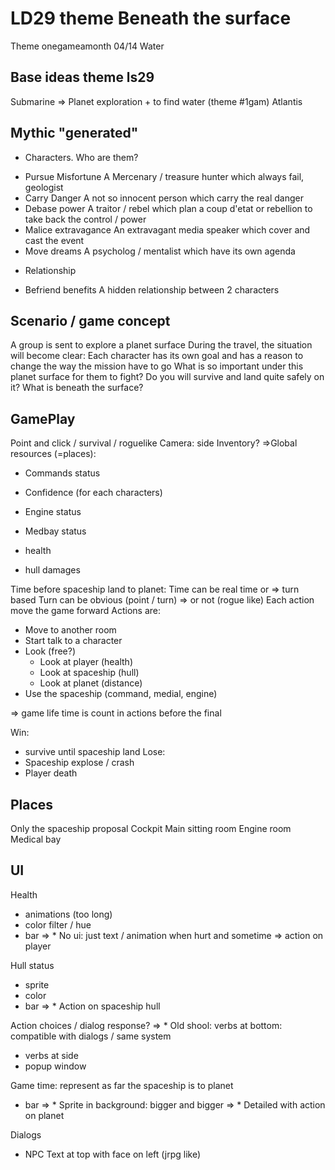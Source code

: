 LD29 theme Beneath the surface
===============================
 Theme onegameamonth 04/14 Water

 Base ideas theme ls29
 -----------
 Submarine
 => Planet exploration + to find water (theme #1gam)
 Atlantis


Mythic "generated"
-----------
- Characters. Who are them?
* Pursue Misfortune
    A Mercenary / treasure hunter which always fail, geologist
* Carry Danger
    A not so innocent person which carry the real danger
* Debase power
    A traitor / rebel which plan a coup d'etat or rebellion to take back the control / power
* Malice extravagance
    An extravagant media speaker which cover and cast the event
* Move dreams
    A psycholog / mentalist which have its own agenda


- Relationship
* Befriend benefits
    A hidden relationship between 2 characters

Scenario / game concept
-----------
A group is sent to explore a planet surface
During the travel, the situation will become clear:
Each character has its own goal and has a reason to change the way the mission have to go
What is so important under this planet surface for them to fight?
Do you will survive and land quite safely on it?
What is beneath the surface?

GamePlay
-----------
Point and click / survival / roguelike
Camera: side
Inventory? =>Global resources (=places):

* Commands status
* Confidence (for each characters)
* Engine status
* Medbay status

* health
* hull damages

Time before spaceship land to planet:
Time can be real time or => turn based
Turn can be obvious (point / turn) => or not (rogue like)
Each action move the game forward
Actions are:
* Move to another room
* Start talk to a character
* Look (free?)
    * Look at player (health)
    * Look at spaceship (hull)
    * Look at planet (distance)
* Use the spaceship (command, medial, engine)

=> game life time is count in actions before the final

Win:
* survive until spaceship land
Lose:
* Spaceship explose / crash
* Player death

Places
-----------
Only the spaceship
proposal
Cockpit
Main sitting room
Engine room
Medical bay

UI
-----------
Health
* animations (too long)
* color filter / hue
* bar
=> * No ui: just text / animation when hurt and sometime => action on player

Hull status
* sprite
* color
* bar
=> * Action on spaceship hull

Action choices / dialog response?
=> * Old shool: verbs at bottom: compatible with dialogs / same system
* verbs at side
* popup window

Game time: represent as far the spaceship is to planet
* bar
=> * Sprite in background: bigger and bigger
=> * Detailed with action on planet

Dialogs
* NPC Text at top with face on left (jrpg like)
